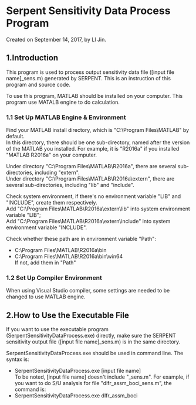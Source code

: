 # Serpent Sensitivity Data Process Program
Created on September 14, 2017, by LI Jin.  

## 1.Introduction
This program is used to process output sensitivity data file ([input file name]_sens.m) generated by SERPENT.
This is an instruction of this program and source code.  

To use this program, MATLAB should be installed on your computer. This program use MATALB engine to do calculation.
### 1.1 Set Up MATLAB Engine & Environment
Find your MATLAB install directory, which is "C:\Program Files\MATLAB" by default.  
In this directory, there should be one sub-directory, named after the version of the MATLAB you installed. For example, it is "R2016a" if you installed "MATLAB R2016a" on your computer.  
  
Under directory "C:\Program Files\MATLAB\R2016a", there are several sub-directories, including "extern".  
Under directory "C:\Program Files\MATLAB\R2016a\extern", there are several sub-directories, including "lib" and "include".  
  
Check system environment, if there's no environment variable "LIB" and "INCLUDE", create them respectively.  
Add "C:\Program Files\MATLAB\R2016a\extern\lib" into system environment variable "LIB";  
Add "C:\Program Files\MATLAB\R2016a\extern\include" into system environment variable "INCLUDE".  
  
Check whether these path are in environment variable "Path":  
- C:\Program Files\MATLAB\R2016a\bin
- C:\Program Files\MATLAB\R2016a\bin\win64  
If not, add them in "Path"  
### 1.2 Set Up Compiler Environment
When using Visual Studio compiler, some settings are needed to be changed to use MATLAB engine.  

## 2.How to Use the Executable File
If you want to use the executable program (SerpentSensitivityDataProcess.exe) directly, make sure the SERPENT sensitivity output file ([input file name]_sens.m) is in the same directory.  

SerpentSensitivityDataProcess.exe should be used in command line. The syntax is:  
- SerpentSensitivityDataProcess.exe [input file name]  
To be noted, [input file name] doesn't include "_sens.m". For example, if you want to do S/U analysis for file "dlfr_assm_boci_sens.m", the command is:
- SerpentSensitivityDataProcess.exe dlfr_assm_boci
